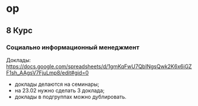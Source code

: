 # op

## 8 Курс
### Социально информационный менеджмент
Доклады: https://docs.google.com/spreadsheets/d/1gmKqFwU7QbINgsQwk2K6x6iGZF1sh_AAgsV7FjuLmp8/edit#gid=0

- доклады делаются на семинары;
- на 23.02 нужно сделать 3 доклада;
- доклады в подгруппах можно дублировать.

